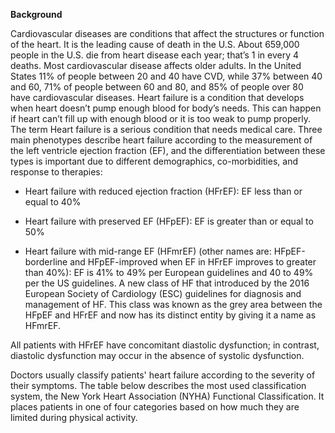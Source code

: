 **Background**

Cardiovascular diseases are conditions that affect the structures or function of the heart. It is the leading cause of death in the U.S. About 659,000 people in the U.S. die from heart disease each year; that’s 1 in every 4 deaths. Most cardiovascular disease affects older adults. In the United States 11% of people between 20 and 40 have CVD, while 37% between 40 and 60, 71% of people between 60 and 80, and 85% of people over 80 have cardiovascular diseases. Heart failure is a condition that develops when heart doesn’t pump enough blood for body’s needs. This can happen if heart can’t fill up with enough blood or it is too weak to pump properly. The term Heart failure is a serious condition that needs medical care. Three main phenotypes describe heart failure according to the measurement of the left ventricle ejection fraction (EF), and the differentiation between these types is important due to different demographics, co-morbidities, and response to therapies:

-   Heart failure with reduced ejection fraction (HFrEF): EF less than or equal to 40%

-   Heart failure with preserved EF (HFpEF): EF is greater than or equal to 50%

-   Heart failure with mid-range EF (HFmrEF) (other names are: HFpEF-borderline and HFpEF-improved when EF in HFrEF improves to greater than 40%): EF is 41% to 49% per European guidelines and 40 to 49% per the US guidelines. A new class of HF that introduced by the 2016 European Society of Cardiology (ESC) guidelines for diagnosis and management of HF. This class was known as the grey area between the HFpEF and HFrEF and now has its distinct entity by giving it a name as HFmrEF.


All patients with HFrEF have concomitant diastolic dysfunction; in contrast, diastolic dysfunction may occur in the absence of systolic dysfunction.

Doctors usually classify patients\' heart failure according to the severity of their symptoms. The table below describes the most used classification system, the New York Heart Association (NYHA) Functional Classification. It places patients in one of four categories based on how much they are limited during physical activity.
